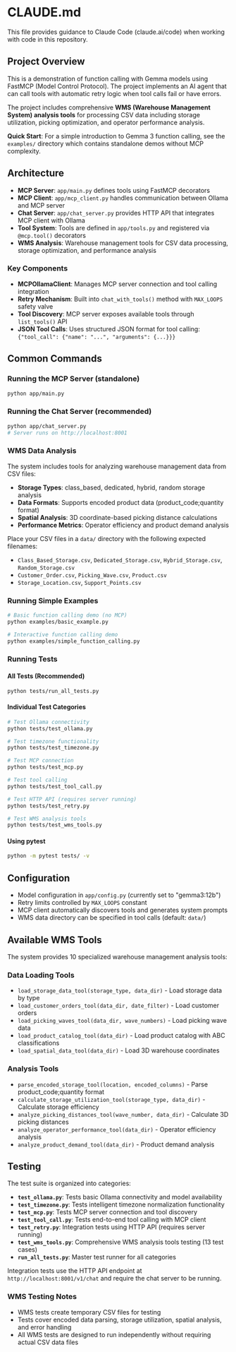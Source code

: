 # CLAUDE.md

This file provides guidance to Claude Code (claude.ai/code) when working with code in this repository.

## Project Overview

This is a demonstration of function calling with Gemma models using FastMCP (Model Control Protocol). The project implements an AI agent that can call tools with automatic retry logic when tool calls fail or have errors.

The project includes comprehensive **WMS (Warehouse Management System) analysis tools** for processing CSV data including storage utilization, picking optimization, and operator performance analysis.

**Quick Start**: For a simple introduction to Gemma 3 function calling, see the `examples/` directory which contains standalone demos without MCP complexity.

## Architecture

- **MCP Server**: `app/main.py` defines tools using FastMCP decorators
- **MCP Client**: `app/mcp_client.py` handles communication between Ollama and MCP server
- **Chat Server**: `app/chat_server.py` provides HTTP API that integrates MCP client with Ollama
- **Tool System**: Tools are defined in `app/tools.py` and registered via `@mcp.tool()` decorators
- **WMS Analysis**: Warehouse management tools for CSV data processing, storage optimization, and performance analysis

### Key Components

- **MCPOllamaClient**: Manages MCP server connection and tool calling integration
- **Retry Mechanism**: Built into `chat_with_tools()` method with `MAX_LOOPS` safety valve
- **Tool Discovery**: MCP server exposes available tools through `list_tools()` API
- **JSON Tool Calls**: Uses structured JSON format for tool calling: `{"tool_call": {"name": "...", "arguments": {...}}}`

## Common Commands

### Running the MCP Server (standalone)
```bash
python app/main.py
```

### Running the Chat Server (recommended)
```bash
python app/chat_server.py
# Server runs on http://localhost:8001
```

### WMS Data Analysis
The system includes tools for analyzing warehouse management data from CSV files:
- **Storage Types**: class_based, dedicated, hybrid, random storage analysis
- **Data Formats**: Supports encoded product data (product_code;quantity format)
- **Spatial Analysis**: 3D coordinate-based picking distance calculations
- **Performance Metrics**: Operator efficiency and product demand analysis

Place your CSV files in a `data/` directory with the following expected filenames:
- `Class_Based_Storage.csv`, `Dedicated_Storage.csv`, `Hybrid_Storage.csv`, `Random_Storage.csv`
- `Customer_Order.csv`, `Picking_Wave.csv`, `Product.csv`
- `Storage_Location.csv`, `Support_Points.csv`

### Running Simple Examples
```bash
# Basic function calling demo (no MCP)
python examples/basic_example.py

# Interactive function calling demo
python examples/simple_function_calling.py
```

### Running Tests

#### All Tests (Recommended)
```bash
python tests/run_all_tests.py
```

#### Individual Test Categories
```bash
# Test Ollama connectivity
python tests/test_ollama.py

# Test timezone functionality  
python tests/test_timezone.py

# Test MCP connection
python tests/test_mcp.py

# Test tool calling
python tests/test_tool_call.py

# Test HTTP API (requires server running)
python tests/test_retry.py

# Test WMS analysis tools
python tests/test_wms_tools.py
```

#### Using pytest
```bash
python -m pytest tests/ -v
```

## Configuration

- Model configuration in `app/config.py` (currently set to "gemma3:12b")
- Retry limits controlled by `MAX_LOOPS` constant
- MCP client automatically discovers tools and generates system prompts
- WMS data directory can be specified in tool calls (default: `data/`)

## Available WMS Tools

The system provides 10 specialized warehouse management analysis tools:

### Data Loading Tools
- `load_storage_data_tool(storage_type, data_dir)` - Load storage data by type
- `load_customer_orders_tool(data_dir, date_filter)` - Load customer orders
- `load_picking_waves_tool(data_dir, wave_numbers)` - Load picking wave data
- `load_product_catalog_tool(data_dir)` - Load product catalog with ABC classifications
- `load_spatial_data_tool(data_dir)` - Load 3D warehouse coordinates

### Analysis Tools
- `parse_encoded_storage_tool(location, encoded_columns)` - Parse product_code;quantity format
- `calculate_storage_utilization_tool(storage_type, data_dir)` - Calculate storage efficiency
- `analyze_picking_distances_tool(wave_number, data_dir)` - Calculate 3D picking distances
- `analyze_operator_performance_tool(data_dir)` - Operator efficiency analysis
- `analyze_product_demand_tool(data_dir)` - Product demand analysis

## Testing

The test suite is organized into categories:

- **`test_ollama.py`**: Tests basic Ollama connectivity and model availability
- **`test_timezone.py`**: Tests intelligent timezone normalization functionality  
- **`test_mcp.py`**: Tests MCP server connection and tool discovery
- **`test_tool_call.py`**: Tests end-to-end tool calling with MCP client
- **`test_retry.py`**: Integration tests using HTTP API (requires server running)
- **`test_wms_tools.py`**: Comprehensive WMS analysis tools testing (13 test cases)
- **`run_all_tests.py`**: Master test runner for all categories

Integration tests use the HTTP API endpoint at `http://localhost:8001/v1/chat` and require the chat server to be running.

### WMS Testing Notes
- WMS tests create temporary CSV files for testing
- Tests cover encoded data parsing, storage utilization, spatial analysis, and error handling
- All WMS tests are designed to run independently without requiring actual CSV data files